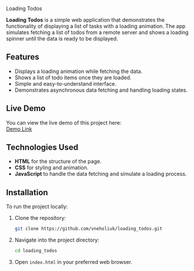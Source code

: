 Loading Todos

**Loading Todos** is a simple web application that demonstrates the functionality of displaying a list of tasks with a loading animation. 
The app simulates fetching a list of todos from a remote server and shows a loading spinner until the data is ready to be displayed.

## Features

- Displays a loading animation while fetching the data.
- Shows a list of todo items once they are loaded.
- Simple and easy-to-understand interface.
- Demonstrates asynchronous data fetching and handling loading states.

## Live Demo

You can view the live demo of this project here:  
[Demo Link](https://vneholiuk.github.io/loading_todos/)

## Technologies Used

- **HTML** for the structure of the page.
- **CSS** for styling and animation.
- **JavaScript** to handle the data fetching and simulate a loading process.

## Installation

To run the project locally:

1. Clone the repository:
    ```bash
    git clone https://github.com/vneholiuk/loading_todos.git
    ```
2. Navigate into the project directory:
    ```bash
    cd loading_todos
    ```
3. Open `index.html` in your preferred web browser.
